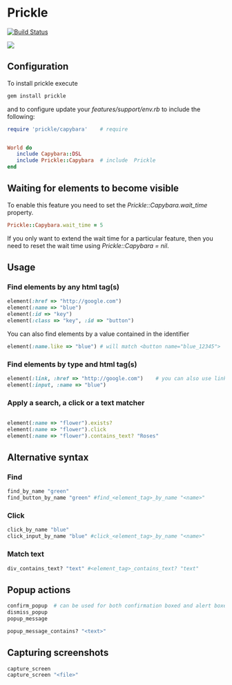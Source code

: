 # Prickle

[![Build Status](https://secure.travis-ci.org/ExtractMethod/prickle.png)](http://travis-ci.org/ExtractMethod/prickle)

![](http://github.com/despo/prickle/raw/master/prickle.png)

## Configuration

To install prickle execute

```ruby
gem install prickle
```

and to configure update your *features/support/env.rb* to include the following:

```ruby
require 'prickle/capybara'    # require


World do
   include Capybara::DSL
   include Prickle::Capybara  # include  Prickle
end
```

## Waiting for elements to become visible

To enable this feature you need to set the *Prickle::Capybara.wait_time* property.

```ruby
Prickle::Capybara.wait_time = 5
```

If you only want to extend the wait time for a particular feature, then you need to reset the wait time using *Prickle::Capybara = nil*.

## Usage

### Find elements by any html tag(s)

```ruby
element(:href => "http://google.com")
element(:name => "blue")
element(:id => "key")
element(:class => "key", :id => "button")
```

You can also find elements by a value contained in the identifier

```ruby
element(:name.like => "blue") # will match <button name="blue_12345">
```

### Find elements by type and html tag(s)

```ruby
element(:link, :href => "http://google.com")    # you can also use link and paragraph (instead of a and p)
element(:input, :name => "blue")
```

### Apply a search, a click or a text matcher

```ruby

element(:name => "flower").exists?
element(:name => "flower").click
element(:name => "flower").contains_text? "Roses"
```

## Alternative syntax

### Find

```ruby
find_by_name "green"
find_button_by_name "green" #find_<element_tag>_by_name "<name>"
```

### Click

```ruby
click_by_name "blue"
click_input_by_name "blue" #click_<element_tag>_by_name "<name>"
```

### Match text

```ruby
div_contains_text? "text" #<element_tag>_contains_text? "text"
```

## Popup actions

```ruby
confirm_popup  # can be used for both confirmation boxed and alert boxes
dismiss_popup
popup_message

popup_message_contains? "<text>"
```

## Capturing screenshots

```ruby
capture_screen
capture_screen "<file>"
```
